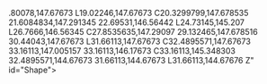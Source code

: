 .80078,147.67673 L19.02246,147.67673 C20.3299799,147.678535 21.6084834,147.291345 22.69531,146.56442 L24.73145,145.207 L26.7666,146.56345 C27.8535635,147.29097 29.132465,147.678516 30.44043,147.67673 L31.66113,147.67673 C32.4895571,147.67673 33.16113,147.005157 33.16113,146.17673 C33.16113,145.348303 32.4895571,144.67673 31.66113,144.67673 L31.66113,144.67676 Z" id="Shape"></path>
        </g>
    </g>
</svg>                                                                                                                                                                                                                                                                                                                                                                                                                                                                                                                                                                                                                                                                                                                                                                                                                                                                                                                                                                                                                                                                                                                                                                                         